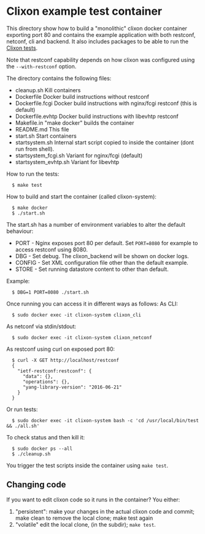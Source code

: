 # Clixon example test container

This directory show how to build a "monolithic" clixon docker
container exporting port 80 and contains the example application with
both restconf, netconf, cli and backend. It also includes packages to be able to run the [Clixon tests](../../test).

Note that restconf capability depends on how clixon was configured using the `--with-restconf` option.

The directory contains the following files:
  - cleanup.sh       Kill containers
  - Dockerfile       Docker build instructions without restconf
  - Dockerfile.fcgi  Docker build instructions with nginx/fcgi restconf (this is default)
  - Dockerfile.evhtp Docker build instructions with libevhtp restconf
  - Makefile.in      "make docker" builds the container
  - README.md	  This file
  - start.sh         Start containers
  - startsystem.sh   Internal start script copied to inside the container (dont run from shell).
  - startsystem_fcgi.sh  Variant for nginx/fcgi (default)
  - startsystem_evhtp.sh Variant for libevhtp

How to run the tests:
```
  $ make test
```

How to build and start the container (called clixon-system):
```
  $ make docker
  $ ./start.sh 
```

The start.sh has a number of environment variables to alter the default behaviour:
* PORT - Nginx exposes port 80 per default. Set `PORT=8080` for example to access restconf using 8080.
* DBG - Set debug. The clixon_backend will be shown on docker logs.
* CONFIG - Set XML configuration file other than the default example.
* STORE - Set running datastore content to other than default.

Example:
```
  $ DBG=1 PORT=8080 ./start.sh
```

Once running you can access it in different ways as follows:
As CLI:
```
  $ sudo docker exec -it clixon-system clixon_cli
```
As netconf via stdin/stdout:
```
  $ sudo docker exec -it clixon-system clixon_netconf
```
As restconf using curl on exposed port 80:
```
  $ curl -X GET http://localhost/restconf
  {
    "ietf-restconf:restconf": {
      "data": {},
      "operations": {},
      "yang-library-version": "2016-06-21"
    }
  }
```
Or run tests:
```
  $ sudo docker exec -it clixon-system bash -c 'cd /usr/local/bin/test && ./all.sh'
```

To check status and then kill it:
```
  $ sudo docker ps --all
  $ ./cleanup.sh 
```

You trigger the test scripts inside the container using `make test`.

## Changing code

If you want to edit clixon code so it runs in the container?
You either:
  1. "persistent": make your changes in the actual clixon code and commit; make clean to remove the local clone;  make test again
  2. "volatile" edit the local clone, (in the subdir); `make test`.
